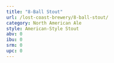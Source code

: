 ```yaml
---
title: "8-Ball Stout"
url: /lost-coast-brewery/8-ball-stout/
category: North American Ale
style: American-Style Stout
abv: 0
ibu: 0
srm: 0
upc: 0
---
```


